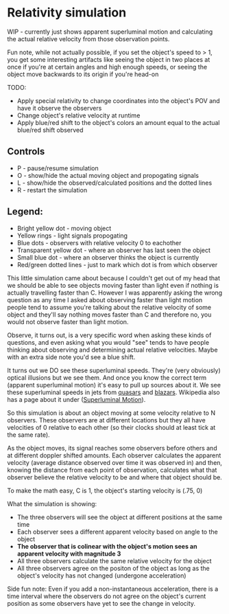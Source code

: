 # Relativity simulation

WIP - currently just shows apparent superluminal motion and calculating the actual relative velocity
from those observation points.

Fun note, while not actually possible, if you set the object's speed to > 1, you get some interesting
artifacts like seeing the object in two places at once if you're at certain angles and high enough speeds,
or seeing the object move backwards to its origin if you're head-on

TODO:
* Apply special relativity to change coordinates into the object's POV and have it observe the observers
* Change object's relative velocity at runtime
* Apply blue/red shift to the object's colors an amount equal to the actual blue/red shift observed

## Controls
* P - pause/resume simulation
* O - show/hide the actual moving object and propogating signals
* L - show/hide the observed/calculated positions and the dotted lines
* R - restart the simulation

## Legend:
* Bright yellow dot - moving object
* Yellow rings - light signals propogating
* Blue dots - observers with relative velocity 0 to eachother
* Transparent yellow dot - where an observer has last seen the object
* Small blue dot - where an observer thinks the object is currently
* Red/green dotted lines - just to mark which dot is from which observer


This little simulation came about because I couldn't get out of my head that we should be able to see
objects moving faster than light even if nothing is actually travelling faster than C.
However I was apparently asking the wrong question as any time I asked about observing faster than light motion people
tend to assume you're talking about the relative velocity of some object
and they'll say nothing moves faster than C and therefore no, you would not observe
faster than light motion.

Observe, it turns out, is a very specific word when asking these kinds of questions, and
even asking what you would "see" tends to have people thinking about observing and
determining actual relative velocities. Maybe with an extra side note you'd
see a blue shift.

It turns out we DO see these superluminal speeds. They're (very obviously) optical illusions but we see them.
And once you know the correct term (apparent superluminal motion) it's easy to pull up sources
about it. We see these superluminal speeds in jets from [quasars](https://math.ucr.edu/home/baez/physics/Relativity/SpeedOfLight/Superluminal/superluminal.html) and [blazars](https://www.bu.edu/blazars/jet_research_summary02.pdf). Wikipedia also has a page about it under ([Superluminal Motion](https://en.wikipedia.org/wiki/Superluminal_motion)).

So this simulation is about an object moving at some velocity relative to N observers.
These observers are at different locations but they all have velocities of 0 relative to
each other (so their clocks should at least tick at the same rate).

As the object moves, its signal reaches some observers before others and at different
doppler shifted amounts. Each observer calculates the apparent velocity (average distance observed over time it was observed in)
and then, knowing the distance from each point of observation, calculates what that observer
believe the relative velocity to be and where that object should be.

To make the math easy, C is 1, the object's starting velocity is (.75, 0)

What the simulation is showing:
* The three observers will see the object at different positions at the same time
* Each observer sees a different apparent velocity based on angle to the object
* **The observer that is colinear with the object's motion sees an apparent velocity with magnitude 3**
* All three observers calculate the same relative velocity for the object
* All three observers agree on the positon of the object as long as the object's velocity has not changed (undergone acceleration)

Side fun note: Even if you add a non-instantaneous acceleration, there is a time interval where the observers do not agree on the object's current position
as some observers have yet to see the change in velocity.
